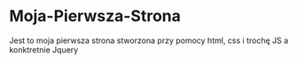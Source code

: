 # Moja-Pierwsza-Strona
Jest to moja pierwsza strona stworzona przy pomocy html, css i trochę JS a konktretnie Jquery
